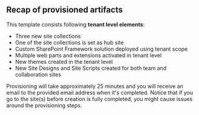 ## Recap of provisioned artifacts

This template consists following **tenant level elements**:

- Three new site collections
- One of the site collections is set as hub site
- Custom SharePoint Framework solution deployed using tenant scope
- Multiple web parts and extensions activated in tenant level
- New themes created in the tenant level
- New Site Designs and Site Scripts created for both team and collaboration sites

Provisioning will take approximately 25 minutes and you will receive an email to the provided email address when it's completed. Notice that if you go to the site(s) before creation is fully completed, you might cause issues around the provisioning steps.